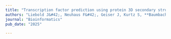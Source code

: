 ```yaml
---
title: "Transcription factor prediction using protein 3D secondary structures"
authors: "Liebold J&#42;, Neuhaus F&#42;, Geiser J, Kurtz S, **Baumbach J**, and **Newaz K**"
journal: "Bioinformatics"
pub_date: "2025"

---
```

